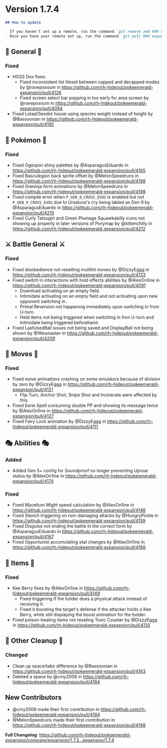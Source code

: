 # Version 1.7.4

```md
## How to update

- If you haven't set up a remote, run the command `git remote add RHH https://github.com/rh-hideout/pokeemerald-expansion`.
- Once you have your remote set up, run the command `git pull RHH expansion/1.Y.Z`.
```

## 🧬 General 🧬

### Fixed

- HGSS Dex fixes:
  - Fixed inconsistent list tileset between capped and decapped modes by @ravepossum in https://github.com/rh-hideout/pokeemerald-expansion/pull/4126
  - Fixed screen select bar popping in too early for area screen by @ravepossum in https://github.com/rh-hideout/pokeemerald-expansion/pull/4094
- Fixed Lotad/Seedot house using species weight instead of height by @Bassoonian in https://github.com/rh-hideout/pokeemerald-expansion/pull/4195

## 🐉 Pokémon 🐉

### Fixed

- Fixed Ogerpon shiny palettes by @AsparagusEduardo in https://github.com/rh-hideout/pokeemerald-expansion/pull/4165
- Fixed Basculegion back sprite offset by @MelonSpeedruns in https://github.com/rh-hideout/pokeemerald-expansion/pull/4198
- Fixed Greninja form animations by @MelonSpeedruns in https://github.com/rh-hideout/pokeemerald-expansion/pull/4198
- Fixed compile error when `P_GEN_8_CROSS_EVOS` is enabled but not `P_GEN_9_CROSS_EVOS` due to Ursaluna's cry being labled as Gen 9 by @AsparagusEduardo in https://github.com/rh-hideout/pokeemerald-expansion/pull/4210
- Fixed Curly Tatsugiri and Green Plumage Squawkabilly icons not showing up properly in later versions of Porymap by @kittenchilly in https://github.com/rh-hideout/pokeemerald-expansion/pull/4212

## ⚔️ Battle General ⚔️

### Fixed

- Fixed disobedience not resetting multihit moves by @DizzyEggg in https://github.com/rh-hideout/pokeemerald-expansion/pull/4133
- Fixed switch in interactions with hold effects abilities by @AlexOn1ine in https://github.com/rh-hideout/pokeemerald-expansion/pull/4091
  - Download activating on an empty field.
  - Intimidate activating on an empty field and not activating upon new opponent switching in.
  - Primal Reversion not happening immediately upon switching in from U-turn.
  - Held items not being triggered when switching in fron U-turn and Intimidate being triggered beforehand.
- Fixed LastUsedBall issues not being saved and DisplayBall not being shown by @Wesmaster in https://github.com/rh-hideout/pokeemerald-expansion/pull/4209

## 🤹 Moves 🤹

### Fixed

- Fixed move animations crashing on some emulators because of division by zero by @DizzyEggg in https://github.com/rh-hideout/pokeemerald-expansion/pull/4121
  - Flip Turn, Anchor Shot, Snipe Shot and Incinerate were affected by this.
- Fixed Eerie Spell consuming double PP and showing its message twice by @AlexOn1ine in https://github.com/rh-hideout/pokeemerald-expansion/pull/4127
- Fixed Fairy Lock animation by @DizzyEggg in https://github.com/rh-hideout/pokeemerald-expansion/pull/4111

## 🎭 Abilities 🎭

### Added

- Added Gen 5+ config for Soundproof no longer preventing Uproar status by @AlexOn1ine in https://github.com/rh-hideout/pokeemerald-expansion/pull/4174

### Fixed

- Fixed Mycelium Might speed calculation by @AlexOn1ine in https://github.com/rh-hideout/pokeemerald-expansion/pull/4146
- Fixed Stench triggering on non-damaging attacks by @HungryPickle in https://github.com/rh-hideout/pokeemerald-expansion/pull/4159
- Fixed Disguise not ending the battle in the correct form by @AsparagusEduardo in https://github.com/rh-hideout/pokeemerald-expansion/pull/4167
- Fixed Opportunist accumulating stat changes by @AlexOn1ine in https://github.com/rh-hideout/pokeemerald-expansion/pull/4168

## 🧶 Items 🧶

### Fixed

- Kee Berry fixes by @AlexOn1ine in https://github.com/rh-hideout/pokeemerald-expansion/pull/4149
  - Fixed triggering if the holder does a physical attack instead of receiving it.
  - Fixed it boosting the target's defense if the attacker holds a Kee Berry, while still displaying the boost animation for the holder.
- Fixed poison-healing items not reseting Toxic Counter by @DizzyEggg in https://github.com/rh-hideout/pokeemerald-expansion/pull/4135

## 🧹 Other Cleanup 🧹

### Changed

- Clean up space/tabs difference by @Bassoonian in https://github.com/rh-hideout/pokeemerald-expansion/pull/4163
- Deleted a space by @cmy2008 in https://github.com/rh-hideout/pokeemerald-expansion/pull/4194

## New Contributors

- @cmy2008 made their first contribution in https://github.com/rh-hideout/pokeemerald-expansion/pull/4194
- @MelonSpeedruns made their first contribution in https://github.com/rh-hideout/pokeemerald-expansion/pull/4198

**Full Changelog**: https://github.com/rh-hideout/pokeemerald-expansion/compare/expansion/1.7.3...expansion/1.7.4

<!--Last PR: 4212-->
